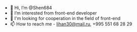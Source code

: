 - 👋 Hi, I’m @Shen684
- 👀 I’m interested from front-end developer
- 💞️ I'm looking for cooperation in the field of front-end
- 📫 How to reach me - lihan30@mail.ru, +995 551 68 28 29

<!---
Shen684/Shen684 is a ✨ special ✨ repository because its `README.md` (this file) appears on your GitHub profile.
You can click the Preview link to take a look at your changes.
--->
